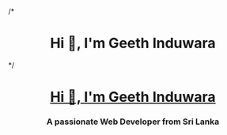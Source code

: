 /*<h1 align="center">Hi 👋, I'm Geeth Induwara</h1> */

<a href="https://www.geeth.dev">
  <h1 align = "center">Hi 👋, I'm Geeth Induwara</h1>
</a>

<h3 align="center">A passionate Web Developer from Sri Lanka</h3>


